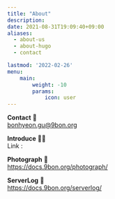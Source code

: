 ```yaml
---
title: "About"
description:
date: 2021-08-31T19:09:40+09:00
aliases:
  - about-us
  - about-hugo
  - contact

lastmod: '2022-02-26'
menu:
    main: 
        weight: -10
        params:
            icon: user
---
```


**Contact** 🙋  
bonhyeon.gu@9bon.org

**Introduce** 🧑‍💼  
Link :

**Photograph** 📸  
https://docs.9bon.org/photograph/

**ServerLog** 🧰  
https://docs.9bon.org/serverlog/